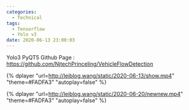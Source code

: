 ```yaml
---
categories:
  - Technical
tags:
  - Tensorflow
  - Yolo v3
date: 2020-06-13 23:00:03
---
```


Yolo3 PyQT5
Github Page : https://github.com/NjtechPrinceling/VehicleFlowDetection

<!-- more -->

{% dplayer "url=http://leiblog.wang/static/2020-06-13/show.mp4"  "theme=#FADFA3" "autoplay=false" %}

{% dplayer "url=http://leiblog.wang/static/2020-06-20/newnew.mp4"  "theme=#FADFA3" "autoplay=false" %}
